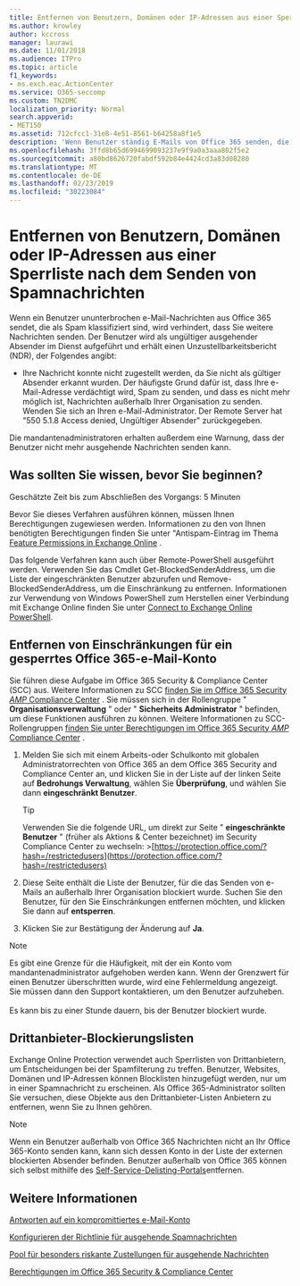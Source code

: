 ```yaml
---
title: Entfernen von Benutzern, Domänen oder IP-Adressen aus einer Sperrliste nach dem Senden von Spamnachrichten
ms.author: krowley
author: kccross
manager: laurawi
ms.date: 11/01/2018
ms.audience: ITPro
ms.topic: article
f1_keywords:
- ms.exch.eac.ActionCenter
ms.service: O365-seccomp
ms.custom: TN2DMC
localization_priority: Normal
search.appverid:
- MET150
ms.assetid: 712cfcc1-31e8-4e51-8561-b64258a8f1e5
description: 'Wenn Benutzer ständig E-Mails von Office 365 senden, die als Spam klassifiziert werden, werden diese blockiert, sodass sie keine weiteren E-Mails senden können. '
ms.openlocfilehash: 3ffd8b65d6994699093237e9f9a0a3aaa802f5e2
ms.sourcegitcommit: a80bd8626720fabdf592b84e4424cd3a83d08280
ms.translationtype: MT
ms.contentlocale: de-DE
ms.lasthandoff: 02/23/2019
ms.locfileid: "30223084"
---
```

# <a name="removing-a-user-domain-or-ip-address-from-a-block-list-after-sending-spam-email"></a>Entfernen von Benutzern, Domänen oder IP-Adressen aus einer Sperrliste nach dem Senden von Spamnachrichten

Wenn ein Benutzer ununterbrochen e-Mail-Nachrichten aus Office 365 sendet, die als Spam klassifiziert sind, wird verhindert, dass Sie weitere Nachrichten senden. Der Benutzer wird als ungültiger ausgehender Absender im Dienst aufgeführt und erhält einen Unzustellbarkeitsbericht (NDR), der Folgendes angibt:

- Ihre Nachricht konnte nicht zugestellt werden, da Sie nicht als gültiger Absender erkannt wurden. Der häufigste Grund dafür ist, dass Ihre e-Mail-Adresse verdächtigt wird, Spam zu senden, und dass es nicht mehr möglich ist, Nachrichten außerhalb Ihrer Organisation zu senden. Wenden Sie sich an Ihren e-Mail-Administrator.  Der Remote Server hat "550 5.1.8 Access denied, Ungültiger Absender" zurückgegeben.

Die mandantenadministratoren erhalten außerdem eine Warnung, dass der Benutzer nicht mehr ausgehende Nachrichten senden kann.

## <a name="what-do-you-need-to-know-before-you-begin"></a>Was sollten Sie wissen, bevor Sie beginnen?
<a name="sectionSection0"> </a>

Geschätzte Zeit bis zum Abschließen des Vorgangs: 5 Minuten
  
Bevor Sie dieses Verfahren ausführen können, müssen Ihnen Berechtigungen zugewiesen werden. Informationen zu den von Ihnen benötigten Berechtigungen finden Sie unter "Antispam-Eintrag im Thema [Feature Permissions in Exchange Online](http://technet.microsoft.com/library/15073ce1-0917-403b-8839-02a2ebc96e16.aspx) .

Das folgende Verfahren kann auch über Remote-PowerShell ausgeführt werden. Verwenden Sie das Cmdlet Get-BlockedSenderAddress, um die Liste der eingeschränkten Benutzer abzurufen und Remove-BlockedSenderAddress, um die Einschränkung zu entfernen. Informationen zur Verwendung von Windows PowerShell zum Herstellen einer Verbindung mit Exchange Online finden Sie unter [Connect to Exchange Online PowerShell](https://go.microsoft.com/fwlink/p/?linkid=396554).

## <a name="remove-restrictions-for-a-blocked-office-365-email-account"></a>Entfernen von Einschränkungen für ein gesperrtes Office 365-e-Mail-Konto

Sie führen diese Aufgabe im Office 365 Security & Compliance Center (SCC) aus. Weitere Informationen zu SCC [finden Sie im Office 365 Security _AMP_ Compliance Center](go-to-the-securitycompliance-center.md) . Sie müssen sich in der Rollengruppe " **Organisationsverwaltung** " oder " **Sicherheits Administrator** " befinden, um diese Funktionen ausführen zu können. Weitere Informationen zu SCC-Rollengruppen [finden Sie unter Berechtigungen im Office 365 Security _AMP_ Compliance Center](permissions-in-the-security-and-compliance-center.md) .

1. Melden Sie sich mit einem Arbeits-oder Schulkonto mit globalen Administratorrechten von Office 365 an dem Office 365 Security and Compliance Center an, und klicken Sie in der Liste auf der linken Seite auf **Bedrohungs Verwaltung**, wählen Sie **Überprüfung**, und wählen Sie dann **eingeschränkt Benutzer**.
    
    > [!TIP]
    > Verwenden Sie die folgende URL, um direkt zur Seite " **eingeschränkte Benutzer** " (früher als Aktions &amp; Center bezeichnet) im Security Compliance Center zu wechseln: >[https://protection.office.com/?hash=/restrictedusers](https://protection.office.com/?hash=/restrictedusers)

2. Diese Seite enthält die Liste der Benutzer, für die das Senden von e-Mails an außerhalb Ihrer Organisation blockiert wurde.  Suchen Sie den Benutzer, für den Sie Einschränkungen entfernen möchten, und klicken Sie dann auf **entsperren**.

3. Klicken Sie zur Bestätigung der Änderung auf **Ja**. 
    
> [!NOTE]
> Es gibt eine Grenze für die Häufigkeit, mit der ein Konto vom mandantenadministrator aufgehoben werden kann. Wenn der Grenzwert für einen Benutzer überschritten wurde, wird eine Fehlermeldung angezeigt. Sie müssen dann den Support kontaktieren, um den Benutzer aufzuheben.<br/><br/> Es kann bis zu einer Stunde dauern, bis der Benutzer blockiert wurde.
  
## <a name="third-party-block-lists"></a>Drittanbieter-Blockierungslisten

Exchange Online Protection verwendet auch Sperrlisten von Drittanbietern, um Entscheidungen bei der Spamfilterung zu treffen. Benutzer, Websites, Domänen und IP-Adressen können Blocklisten hinzugefügt werden, nur um in einer Spamnachricht zu erscheinen. Als Office 365-Administrator sollten Sie versuchen, diese Objekte aus den Drittanbieter-Listen Anbietern zu entfernen, wenn Sie zu Ihnen gehören.

> [!NOTE]
> Wenn ein Benutzer außerhalb von Office 365 Nachrichten nicht an Ihr Office 365-Konto senden kann, kann sich dessen Konto in der Liste der externen blockierten Absender befinden. Benutzer außerhalb von Office 365 können sich selbst mithilfe des [Self-Service-Delisting-Portals](https://docs.microsoft.com/en-us/office365/SecurityCompliance/use-the-delist-portal-to-remove-yourself-from-the-office-365-blocked-senders-lis)entfernen. 

## <a name="for-more-information"></a>Weitere Informationen

[Antworten auf ein kompromittiertes e-Mail-Konto](responding-to-a-compromised-email-account.md)

[Konfigurieren der Richtlinie für ausgehende Spamnachrichten](configure-the-outbound-spam-policy.md)
  
[Pool für besonders riskante Zustellungen für ausgehende Nachrichten](high-risk-delivery-pool-for-outbound-messages.md)

[Berechtigungen im Office 365 Security & Compliance Center](permissions-in-the-security-and-compliance-center.md)

  

